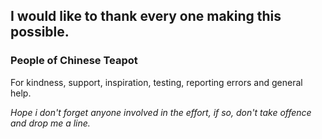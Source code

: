 ## I would like to thank every one making this possible.

### People of Chinese Teapot 
For kindness, support, inspiration, testing, reporting errors and general help.



_Hope i don't forget anyone involved in the effort, if so, don't take offence and drop me a line._

